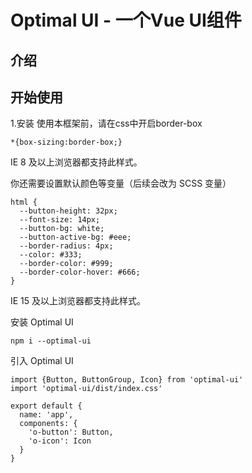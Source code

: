 # Optimal UI - 一个Vue UI组件

## 介绍

## 开始使用

1.安装
使用本框架前，请在css中开启border-box

```
*{box-sizing:border-box;}
```
IE 8 及以上浏览器都支持此样式。

你还需要设置默认颜色等变量（后续会改为 SCSS 变量）
``` 
html {
  --button-height: 32px;
  --font-size: 14px;
  --button-bg: white;
  --button-active-bg: #eee;
  --border-radius: 4px;
  --color: #333;
  --border-color: #999;
  --border-color-hover: #666;
}
```
IE 15 及以上浏览器都支持此样式。

安装 Optimal UI
```
npm i --optimal-ui
```
引入 Optimal UI
```
import {Button, ButtonGroup, Icon} from 'optimal-ui'
import 'optimal-ui/dist/index.css'

export default {
  name: 'app',
  components: {
    'o-button': Button,
    'o-icon': Icon
  }
}
```